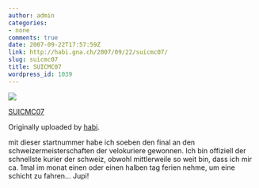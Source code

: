 ```yaml
---
author: admin
categories:
- none
comments: true
date: 2007-09-22T17:57:59Z
link: http://habi.gna.ch/2007/09/22/suicmc07/
slug: suicmc07
title: SUICMC07
wordpress_id: 1039
---
```


[![](http://farm2.static.flickr.com/1413/1424471942_24549c0b2f_m.jpg)](http://www.flickr.com/photos/habi/1424471942/)
   

 
  [SUICMC07](http://www.flickr.com/photos/habi/1424471942/)
    

  Originally uploaded by [habi](http://www.flickr.com/people/habi/).
 



mit dieser startnummer habe ich soeben den final an den schweizermeisterschaften der velokuriere gewonnen. Ich bin offiziell der schnellste kurier der schweiz, obwohl mittlerweile so weit bin, dass ich mir ca. 1mal im monat einen oder einen halben tag ferien nehme, um eine schicht zu fahren... Jupi!
  


